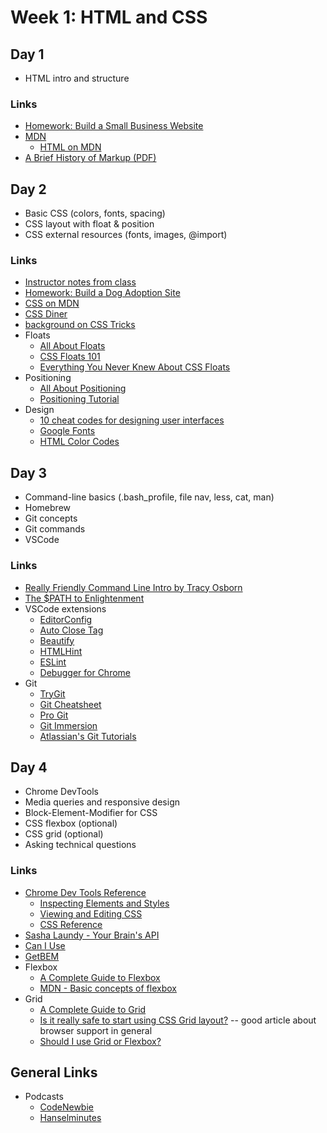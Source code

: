 # Week 1: HTML and CSS

## Day 1

* HTML intro and structure

### Links

* [Homework: Build a Small Business Website](https://glitch.com/edit/#!/momentum-w1d1)
* [MDN](https://developer.mozilla.org/en-US/)
  * [HTML on MDN](https://developer.mozilla.org/en-US/docs/Web/HTML)
* [A Brief History of Markup (PDF)](a_brief_history_of_markup.pdf)


## Day 2

* Basic CSS (colors, fonts, spacing)
* CSS layout with float & position
* CSS external resources (fonts, images, @import)

### Links

* [Instructor notes from class](notes/css.slides.md)
* [Homework: Build a Dog Adoption Site](https://glitch.com/edit/#!/momentum-w1d2)
* [CSS on MDN](https://developer.mozilla.org/en-US/docs/Web/CSS)
* [CSS Diner](https://flukeout.github.io/)
* [background on CSS Tricks](https://css-tricks.com/almanac/properties/b/background/)
* Floats
  * [All About Floats](https://css-tricks.com/all-about-floats/)
  * [CSS Floats 101](https://alistapart.com/article/css-floats-101)
  * [Everything You Never Knew About CSS Floats](https://designshack.net/articles/css/everything-you-never-knew-about-css-floats/)
* Positioning
  * [All About Positioning](https://css-tricks.com/absolute-relative-fixed-positioining-how-do-they-differ/)
  * [Positioning Tutorial](http://www.barelyfitz.com/screencast/html-training/css/positioning/)
* Design
  * [10 cheat codes for designing user interfaces](https://medium.com/sketch-app-sources/design-cheatsheet-274384775da9)
  * [Google Fonts](https://fonts.google.com/)
  * [HTML Color Codes](https://htmlcolorcodes.com/)

## Day 3

* Command-line basics (.bash_profile, file nav, less, cat, man)
* Homebrew
* Git concepts
* Git commands
* VSCode

### Links
* [Really Friendly Command Line Intro by Tracy Osborn](https://hellowebbooks.com/learn-command-line/)
* [The $PATH to Enlightenment](http://alistapart.com/article/the-path-to-enlightenment)
* VSCode extensions
  * [EditorConfig](https://marketplace.visualstudio.com/items?itemName=EditorConfig.EditorConfig)
  * [Auto Close Tag](https://marketplace.visualstudio.com/items?itemName=formulahendry.auto-close-tag)
  * [Beautify](https://marketplace.visualstudio.com/items?itemName=HookyQR.beautify)
  * [HTMLHint](https://marketplace.visualstudio.com/items?itemName=mkaufman.HTMLHint)
  * [ESLint](https://marketplace.visualstudio.com/items?itemName=dbaeumer.vscode-eslint)
  * [Debugger for Chrome](https://marketplace.visualstudio.com/items?itemName=msjsdiag.debugger-for-chrome)
* Git
  * [TryGit](https://try.github.io)
  * [Git Cheatsheet](http://ndpsoftware.com/git-cheatsheet.html)
  * [Pro Git](http://git-scm.com/book/en/v2)
  * [Git Immersion](http://gitimmersion.com/)
  * [Atlassian's Git Tutorials](https://www.atlassian.com/git/tutorials)

## Day 4

* Chrome DevTools
* Media queries and responsive design
* Block-Element-Modifier for CSS
* CSS flexbox (optional)
* CSS grid (optional)
* Asking technical questions

### Links

* [Chrome Dev Tools Reference](https://developers.google.com/web/tools/chrome-devtools/)
  * [Inspecting Elements and Styles](https://developers.google.com/web/tools/chrome-devtools/inspect-styles/)
  * [Viewing and Editing CSS](https://developers.google.com/web/tools/chrome-devtools/css/)
  * [CSS Reference](https://developers.google.com/web/tools/chrome-devtools/css/reference)
* [Sasha Laundy - Your Brain's API](https://www.youtube.com/watch?v=hY14Er6JX2s)
* [Can I Use](http://caniuse.com/)
* [GetBEM](http://getbem.com/)
* Flexbox
  * [A Complete Guide to Flexbox](https://css-tricks.com/snippets/css/a-guide-to-flexbox/)
  * [MDN - Basic concepts of flexbox](https://developer.mozilla.org/en-US/docs/Web/CSS/CSS_Flexible_Box_Layout/Basic_Concepts_of_Flexbox)
* Grid
  * [A Complete Guide to Grid](https://css-tricks.com/snippets/css/complete-guide-grid/)
  * [Is it really safe to start using CSS Grid layout?](https://rachelandrew.co.uk/archives/2017/07/04/is-it-really-safe-to-start-using-css-grid-layout/) -- good article about browser support in general
  * [Should I use Grid or Flexbox?](https://rachelandrew.co.uk/archives/2016/03/30/should-i-use-grid-or-flexbox/)

## General Links

* Podcasts
  * [CodeNewbie](https://www.codenewbie.org/podcast)
  * [Hanselminutes](https://www.hanselminutes.com/)
